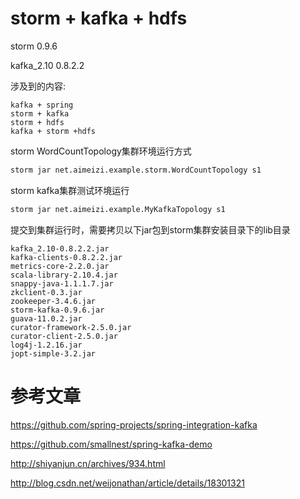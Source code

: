 # storm + kafka + hdfs

storm 0.9.6

kafka_2.10 0.8.2.2

涉及到的内容:

    kafka + spring
    storm + kafka
    storm + hdfs
    kafka + storm +hdfs

storm WordCountTopology集群环境运行方式

```bash
storm jar net.aimeizi.example.storm.WordCountTopology s1
```

storm kafka集群测试环境运行

```bash
storm jar net.aimeizi.example.MyKafkaTopology s1
```

提交到集群运行时，需要拷贝以下jar包到storm集群安装目录下的lib目录

```
kafka_2.10-0.8.2.2.jar
kafka-clients-0.8.2.2.jar
metrics-core-2.2.0.jar
scala-library-2.10.4.jar
snappy-java-1.1.1.7.jar
zkclient-0.3.jar
zookeeper-3.4.6.jar
storm-kafka-0.9.6.jar
guava-11.0.2.jar
curator-framework-2.5.0.jar
curator-client-2.5.0.jar
log4j-1.2.16.jar
jopt-simple-3.2.jar
```

# 参考文章

https://github.com/spring-projects/spring-integration-kafka

https://github.com/smallnest/spring-kafka-demo

http://shiyanjun.cn/archives/934.html

http://blog.csdn.net/weijonathan/article/details/18301321